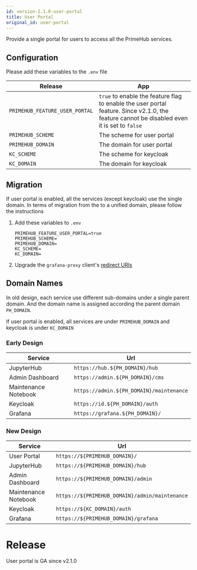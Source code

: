 ```yaml
---
id: version-2.1.0-user-portal
title: User Portal
original_id: user-portal
---
```


Provide a single portal for users to access all the PrimeHub services.


## Configuration

Please add these variables to the `.env` file

Release | App 
--- | ----- 
`PRIMEHUB_FEATURE_USER_PORTAL` | `true` to enable the feature flag to enable the user portal feature. Since v2.1.0, the feature cannot be disabled even it is set to `false`
`PRIMEHUB_SCHEME` | The scheme for user portal
`PRIMEHUB_DOMAIN` | The domain for user portal
`KC_SCHEME` | The scheme for keycloak
`KC_DOMAIN` | The domain for keycloak

## Migration
If user portal is enabled, all the services (except keycloak) use the single domain. In terms of migration from the to a unified domain, please follow the instructions

1. Add these variables to `.env`

   ```
   PRIMEHUB_FEATURE_USER_PORTAL=true
   PRIMEHUB_SCHEME=
   PRIMEHUB_DOMAIN=
   KC_SCHEME=
   KC_DOMAIN=
   ```

1. Upgrade the `grafana-proxy` client's [redirect URIs](https://www.keycloak.org/docs/6.0/server_admin/index.html#oidc-clients)


## Domain Names

In old design, each service use different sub-domains under a single parent domain. And the domain name is assigned according the parent domain `PH_DOMAIN`. 

If user portal is enabled, all services are under `PRIMEHUB_DOMAIN` and keycloak is under `KC_DOMAIN`

### Early Design

Service | Url
--- | ---
JupyterHub | `https://hub.${PH_DOMAIN}/hub`
Admin Dashboard | `https://admin.${PH_DOMAIN}/cms`
Maintenance Notebook | `https://admin.${PH_DOMAIN}/maintenance`
Keycloak | `https://id.${PH_DOMAIN}/auth`
Grafana | `https://grafana.${PH_DOMAIN}/`


### New Design

Service | Url
--- | ---
User Portal | `https://${PRIMEHUB_DOMAIN}/`
JupyterHub | `https://${PRIMEHUB_DOMAIN}/hub`
Admin Dashboard | `https://${PRIMEHUB_DOMAIN}/admin`
Maintenance Notebook | `https://${PRIMEHUB_DOMAIN}/admin/maintenance`
Keycloak | `https://${KC_DOMAIN}/auth`
Grafana | `https://${PRIMEHUB_DOMAIN}/grafana`


# Release

User portal is GA since v2.1.0
